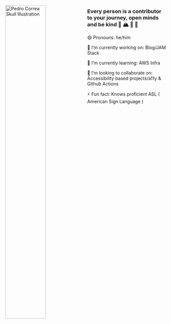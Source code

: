 <a href="https://theinspirationgrid.com/illustrations-by-pedro-correa/"><img width="50%" align="left" alt="Pedro Correa Skull Illustration" src="https://inspgr.id/app/uploads/2019/05/illustration-pedro-correa-12-805x808.jpg"></a>

### Every person is a contributor to your journey, open minds and be kind 👋 🏔 🌊 🌲 

 😄  Pronouns: he/him
 
 🔭  I’m currently working on: Blog/JAM Stack
 
 🌱  I’m currently learning: AWS Infra
 
 👯  I’m looking to collaborate on: Accessibility based projects/a11y & Github Actions
 
 ⚡  Fun fact: Knows proficient ASL ( American Sign Language ) 
